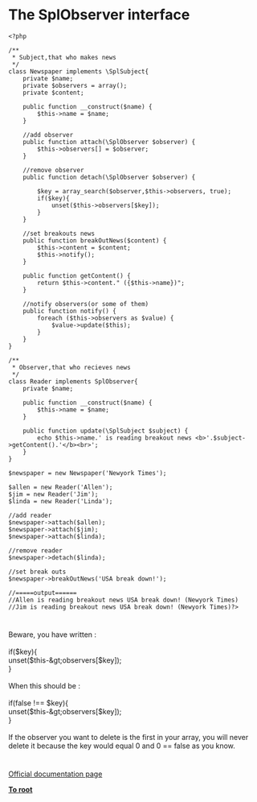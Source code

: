 # The SplObserver interface





```
<?php

/**
 * Subject,that who makes news
 */
class Newspaper implements \SplSubject{
    private $name;
    private $observers = array();
    private $content;
    
    public function __construct($name) {
        $this->name = $name;
    }

    //add observer
    public function attach(\SplObserver $observer) {
        $this->observers[] = $observer;
    }
    
    //remove observer
    public function detach(\SplObserver $observer) {
        
        $key = array_search($observer,$this->observers, true);
        if($key){
            unset($this->observers[$key]);
        }
    }
    
    //set breakouts news
    public function breakOutNews($content) {
        $this->content = $content;
        $this->notify();
    }
    
    public function getContent() {
        return $this->content." ({$this->name})";
    }
    
    //notify observers(or some of them)
    public function notify() {
        foreach ($this->observers as $value) {
            $value->update($this);
        }
    }
}

/**
 * Observer,that who recieves news
 */
class Reader implements SplObserver{
    private $name;
    
    public function __construct($name) {
        $this->name = $name;
    }
    
    public function update(\SplSubject $subject) {
        echo $this->name.' is reading breakout news <b>'.$subject->getContent().'</b><br>';
    }
}

$newspaper = new Newspaper('Newyork Times');

$allen = new Reader('Allen');
$jim = new Reader('Jim');
$linda = new Reader('Linda');

//add reader
$newspaper->attach($allen);
$newspaper->attach($jim);
$newspaper->attach($linda);

//remove reader
$newspaper->detach($linda);

//set break outs
$newspaper->breakOutNews('USA break down!');

//=====output======
//Allen is reading breakout news USA break down! (Newyork Times)
//Jim is reading breakout news USA break down! (Newyork Times)?>
```
  

#

Beware, you have written :<br><br>        if($key){<br>            unset($this-&gt;observers[$key]);<br>        }<br><br>When this should be :<br><br>        if(false !== $key){<br>            unset($this-&gt;observers[$key]);<br>        }<br><br>If the observer you want to delete is the first in your array, you will never delete it because the key would equal 0 and 0 == false as you know.  

#

[Official documentation page](https://www.php.net/manual/en/class.splobserver.php)

**[To root](/README.md)**